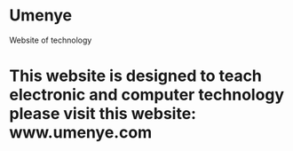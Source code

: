 # Umenye
Website of technology
<h1> This website is designed to teach electronic and computer technology please visit this website: www.umenye.com</h1>
